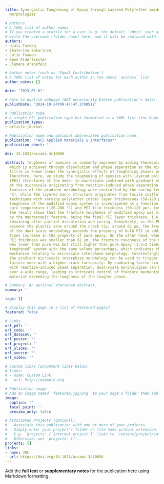 ```yaml
---
title: Synergistic Toughening of Epoxy through Layered Poly(ether imide) with Dual-Scale
  Morphologies

# Authors
# A YAML list of author names
# If you created a profile for a user (e.g. the default `admin` user at `content/authors/admin/`), 
# write the username (folder name) here, and it will be replaced with their full name and linked to their profile.
authors:
- Ujala Farooq
- Ekaterina Sakarinen
- Julie Teuwen
- René Alderliesten
- Clemens Dransfeld

# Author notes (such as 'Equal Contribution')
# A YAML list of notes for each author in the above `authors` list
author_notes: []

date: '2023-01-01'

# Date to publish webpage (NOT necessarily Bibtex publication's date).
publishDate: '2024-10-24T09:47:47.279851Z'

# Publication type.
# A single CSL publication type but formatted as a YAML list (for Hugo requirements).
publication_types:
- article-journal

# Publication name and optional abbreviated publication name.
publication: '*ACS Applied Materials & Interfaces*'
publication_short: ''

doi: 10.1021/acsami.3c10096

abstract: Toughness of epoxies is commonly improved by adding thermoplastic phases,
  which is achieved through dissolution and phase separation at the microscale. However,
  little is known about the synergistic effects of toughening phases on multiple scales.
  Therefore, here, we study the toughening of epoxies with layered poly(ether imide)
  (PEI) structures at the meso- to macroscale combined with gradient morphologies
  at the microscale originating from reaction-induced phase separation. Characteristic
  features of the gradient morphology were controlled by the curing temperature (120–200
  °C), while the layered macro structure originates from facile scaffold manufacturing
  techniques with varying poly(ether imide) layer thicknesses (50–120 μm). The fracture
  toughness of the modified epoxy system is investigated as a function of varying
  cure temperature (120–200 °C) and PEI film thickness (50–120 μm). Interestingly,
  the result shows that the fracture toughness of modified epoxy was mainly controlled
  by the macroscopic feature, being the final PEI layer thickness, i.e., film thickness
  remaining after partial dissolution and curing. Remarkably, as the PEI layer thickness
  exceeds the plastic zone around the crack tip, around 62 μm, the fracture toughness
  of the dual scale morphology exceeds the property of bulk PEI in addition to a 3
  times increase in the property of pure epoxy. On the other hand, when the final
  PEI thickness was smaller than 62 μm, the fracture toughness of the modified epoxy
  was lower than pure PEI but still higher than pure epoxy (1.5–2 times) and “bulk
  toughened” system with the same volume percentage, which indicates the governing
  mechanism relating to microscale interphase morphology. Interestingly, decreasing
  the gradient microscale interphase morphology can be used to trigger an alternative
  failure mode with a higher crack tortuosity. By combining facile scaffold assemblies
  with reaction-induced phase separation, dual-scale morphologies can be tailored
  over a wide range, leading to intricate control of fracture mechanisms with a hybrid
  material exceeding the toughness of the tougher phase.

# Summary. An optional shortened abstract.
summary: ''

tags: []

# Display this page in a list of Featured pages?
featured: false

# Links
url_pdf: ''
url_code: ''
url_dataset: ''
url_poster: ''
url_project: ''
url_slides: ''
url_source: ''
url_video: ''

# Custom links (uncomment lines below)
# links:
# - name: Custom Link
#   url: http://example.org

# Publication image
# Add an image named `featured.jpg/png` to your page's folder then add a caption below.
image:
  caption: ''
  focal_point: ''
  preview_only: false

# Associated Projects (optional).
#   Associate this publication with one or more of your projects.
#   Simply enter your project's folder or file name without extension.
#   E.g. `projects: ['internal-project']` links to `content/project/internal-project/index.md`.
#   Otherwise, set `projects: []`.
projects: []
links:
- name: URL
  url: https://doi.org/10.1021/acsami.3c10096
---
```


Add the **full text** or **supplementary notes** for the publication here using Markdown formatting.
